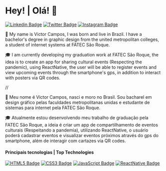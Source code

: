 # Hey! | Olá! 👋

[![Linkedin Badge](https://img.shields.io/badge/-Victor_Campos-0e76a8?style=flat&labelColor=0e76a8&logo=linkedin&logoColor=white&link=https://www.linkedin.com/in/victor-campos-54217516b/)](https://www.linkedin.com/in/victor-campos-54217516b/) 
[![Twitter Badge](https://img.shields.io/badge/-@v__cmps-00acee?style=flat&labelColor=00acee&logo=twitter&logoColor=white&link=https://twitter.com/v_cmpsm)](https://twitter.com/v_cmpsm) 
[![Instagram Badge](https://img.shields.io/badge/-@v__cmps-de1b85?style=flate&labelColor=de1b85&logo=instagram&logoColor=white&link=https://instagram.com/v_cmps)](https://instagram.com/v_cmps) 

👦 My name is Victor Campos, I was born and live in Brazil. I have a bachelor's degree in graphic design from the united metropolitan colleges, a student of internet systems at FATEC São Roque.

🎓 I am currently developing my graduation work at FATEC São Roque, the idea is to create an app for sharing cultural events (Respecting the pandemic), using ReactNative, the user will be able to register events and view upcoming events through the smartphone's gps, in addition to interact with posters via QR codes.

//

👦  Meu nome é Victor Campos, nasci e moro no Brasil. Sou bacharel em design gráfico pelas faculdades metropolitanas unidas e estudante de sistemas para internet pela FATEC São Roque.

🎓  Atualmente estou desenvolvendo meu trabalho de graduação pela FATEC São Roque, a ideia é criar um app de compartilhamento de eventos culturais (Respeitando a pandemia), utilizando ReactNative, o usuário poderá cadastrar eventos e visualizar eventos próximos através do gps do smartphone, além de interagir com cartazes via QR codes.

#### Principais tecnologias | Top Technologies

[![HTML5 Badge](https://img.shields.io/badge/-HTML_5-ec6231?style=for-the-badge&labelColor=000000&logo=html5&logoColor=ec6231)](#)
[![CSS3 Badge](https://img.shields.io/badge/-CSS_3-379AD6?style=for-the-badge&labelColor=000000&logo=css3&logoColor=379AD6)](#)
[![JavaScript Badge](https://img.shields.io/badge/-Javascript-F8DC3D?style=for-the-badge&labelColor=000000&logo=javascript&logoColor=F8DC3D)](#)
[![ReactNative Badge](https://img.shields.io/badge/-React_Native-61DBFB?style=for-the-badge&labelColor=000000&logo=react&logoColor=61DBFB)](#)
